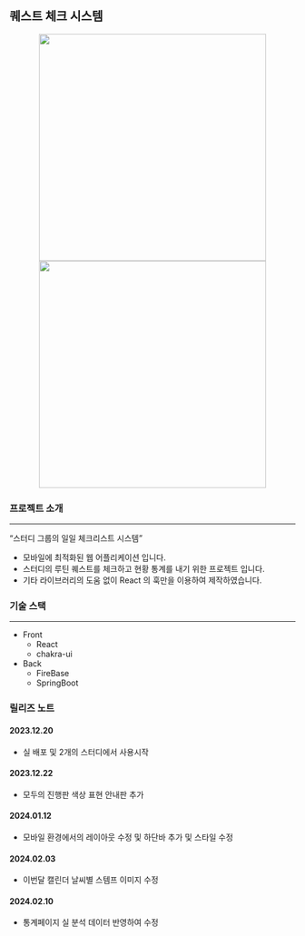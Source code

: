 ## 퀘스트 체크 시스템

<div align=center>

<img src="https://velog.velcdn.com/images/dpwns108/post/db29d7d7-fc60-499e-bf48-4d80ce774a15/image.png" width="400px" height="" >

<img src="https://velog.velcdn.com/images/dpwns108/post/2231698e-3193-4446-90ca-9a786e5ca712/image.png" width="400px" height="">

</div>



### 프로젝트 소개

---

“스터디 그룹의 일일 체크리스트 시스템”

- 모바일에 최적화된 웹 어플리케이션 입니다.
- 스터디의 루틴 퀘스트를 체크하고 현황 통계를 내기 위한 프로젝트 입니다.
- 기타 라이브러리의 도움 없이 React 의 훅만을 이용하여 제작하였습니다.


### 기술 스택
---
- Front
    - React
    - chakra-ui
- Back
    - FireBase
    - SpringBoot


### 릴리즈 노트 

#### 2023.12.20
- 실 배포 및 2개의 스터디에서 사용시작

#### 2023.12.22 
- 모두의 진행판 색상 표현 안내판 추가 

#### 2024.01.12
- 모바일 환경에서의 레이아웃 수정 및 하단바 추가 및 스타일 수정 

#### 2024.02.03
- 이번달 캘린더 날씨별 스템프 이미지 수정

#### 2024.02.10
- 통계페이지 실 분석 데이터 반영하여 수정
